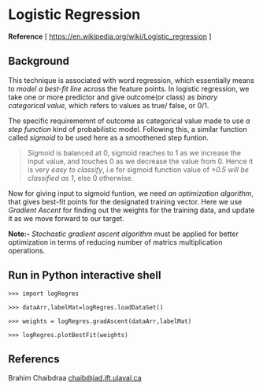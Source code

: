 # Logistic Regression
**Reference** [ https://en.wikipedia.org/wiki/Logistic_regression ]

## Background
This technique is associated with word regression, which essentially means to *model a best-fit line* across the feature points. In logistic regression, we take one or more predictor and give outcome(or class) as *binary categorical value*, which refers to values as true/ false, or 0/1.

The specific requirememnt of outcome as categorical value made to use *a step function* kind of probabilistic model. Following this, a similar function called *sigmoid* to be used here as a smoothened step funtion.

> Sigmoid is balanced at 0, sigmoid reaches to 1 as we increase the input value, and touches 0 as we decrease the value from 0. Hence it is very *easy to classify*, i.e for sigmoid function value of *>0.5 will be classified as 1*, else 0 otherwise.

Now for giving input to sigmoid funtion, we need *an optimization algorithm*, that gives best-fit points for the designated training vector. Here we use *Gradient Ascent* for finding out the weights for the training data, and update it as we move forward to our target.

**Note:-** 
*Stochastic gradient ascent algorithm* must be applied for better optimization in terms of reducing number of matrics multiplication operations. 

## Run in Python interactive shell
    >>> import logRegres

    >>> dataArr,labelMat=logRegres.loadDataSet()

    >>> weights = logRegres.gradAscent(dataArr,labelMat)

    >>> logRegres.plotBestFit(weights)

## Referencs
Brahim Chaibdraa 
<chaib@iad.ift.ulaval.ca>
